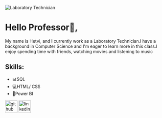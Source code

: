 ![Laboratory Technician](https://content.techgig.com/thumb/msid-81207309,width-860,resizemode-4/5-Essential-software-developer-skills-to-get-hired-in-2021.jpg?85576)

# Hello Professor👋, 
My name is Hetvi, and I currently work as a Laboratory Technician.I have a background in Computer Science and I'm eager to learn more in this class.I enjoy spending time with friends, watching movies and listening to music

## Skills: 
* 📊SQL
* 💻HTML/ CSS
* 📰Power BI


[<img src='https://cdn.jsdelivr.net/npm/simple-icons@3.0.1/icons/github.svg' alt='github' height='40'>](https://github.com/hnp36)  [<img src='https://cdn.jsdelivr.net/npm/simple-icons@3.0.1/icons/linkedin.svg' alt='linkedin' height='40'>](https://www.linkedin.com/in/patelhetvi1097@gmail.com/)  

